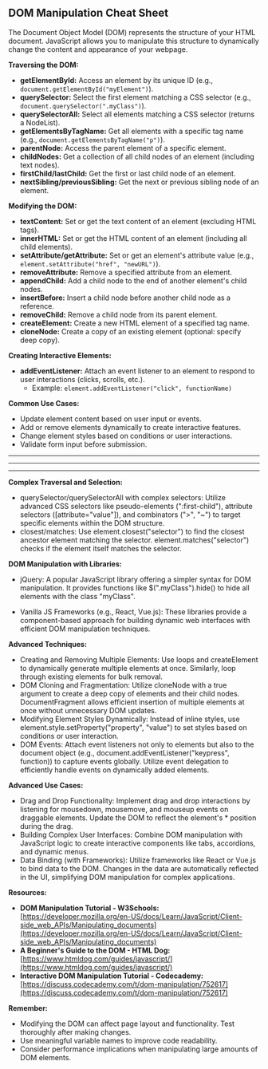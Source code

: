 ## DOM Manipulation Cheat Sheet

The Document Object Model (DOM) represents the structure of your HTML document. JavaScript allows you to manipulate this structure to dynamically change the content and appearance of your webpage.

**Traversing the DOM:**

* **getElementById:** Access an element by its unique ID (e.g., `document.getElementById("myElement")`).
* **querySelector:** Select the first element matching a CSS selector (e.g., `document.querySelector(".myClass")`).
* **querySelectorAll:** Select all elements matching a CSS selector (returns a NodeList).
* **getElementsByTagName:** Get all elements with a specific tag name (e.g., `document.getElementsByTagName("p")`).
* **parentNode:** Access the parent element of a specific element.
* **childNodes:** Get a collection of all child nodes of an element (including text nodes).
* **firstChild/lastChild:** Get the first or last child node of an element.
* **nextSibling/previousSibling:** Get the next or previous sibling node of an element.

**Modifying the DOM:**

* **textContent:** Set or get the text content of an element (excluding HTML tags).
* **innerHTML:** Set or get the HTML content of an element (including all child elements).
* **setAttribute/getAttribute:** Set or get an element's attribute value (e.g., `element.setAttribute("href", "newURL")`).
* **removeAttribute:** Remove a specified attribute from an element.
* **appendChild:** Add a child node to the end of another element's child nodes.
* **insertBefore:** Insert a child node before another child node as a reference.
* **removeChild:** Remove a child node from its parent element.
* **createElement:** Create a new HTML element of a specified tag name.
* **cloneNode:** Create a copy of an existing element (optional: specify deep copy).

**Creating Interactive Elements:**

* **addEventListener:** Attach an event listener to an element to respond to user interactions (clicks, scrolls, etc.). 
  - Example: `element.addEventListener("click", functionName)`

**Common Use Cases:**

* Update element content based on user input or events.
* Add or remove elements dynamically to create interactive features.
* Change element styles based on conditions or user interactions.
* Validate form input before submission.




****************
***************
***********
**Complex Traversal and Selection:**

* querySelector/querySelectorAll with complex selectors: Utilize advanced CSS selectors like pseudo-elements (":first-child"), attribute selectors ([attribute="value"]), and combinators (">", "~") to target specific elements within the DOM structure.
* closest/matches: Use element.closest("selector") to find the closest ancestor element matching the selector. element.matches("selector") checks if the element itself matches the selector.

**DOM Manipulation with Libraries:**

* jQuery: A popular JavaScript library offering a simpler syntax for DOM manipulation. It provides functions like $(".myClass").hide() to hide all elements with the class "myClass".

* Vanilla JS Frameworks (e.g., React, Vue.js): These libraries provide a component-based approach for building dynamic web interfaces with efficient DOM manipulation techniques.

**Advanced Techniques:**

* Creating and Removing Multiple Elements: Use loops and createElement to dynamically generate multiple elements at once. Similarly, loop through existing elements for bulk removal.
* DOM Cloning and Fragmentation: Utilize cloneNode with a true argument to create a deep copy of elements and their child nodes. DocumentFragment allows efficient insertion of multiple  elements at once without unnecessary DOM updates.
* Modifying Element Styles Dynamically: Instead of inline styles, use element.style.setProperty("property", "value") to set styles based on conditions or user interaction.
* DOM Events: Attach event listeners not only to elements but also to the document object (e.g., document.addEventListener("keypress", function)) to capture events globally. Utilize event delegation to efficiently handle events on dynamically added elements.

**Advanced Use Cases:**

* Drag and Drop Functionality: Implement drag and drop interactions by listening for mousedown, mousemove, and mouseup events on draggable elements. Update the DOM to reflect the element's * position during the drag.
* Building Complex User Interfaces: Combine DOM manipulation with JavaScript logic to create interactive components like tabs, accordions, and dynamic menus.
* Data Binding (with Frameworks): Utilize frameworks like React or Vue.js to bind data to the DOM. Changes in the data are automatically reflected in the UI, simplifying DOM manipulation for complex applications.



**Resources:**

* **DOM Manipulation Tutorial - W3Schools:** [https://developer.mozilla.org/en-US/docs/Learn/JavaScript/Client-side_web_APIs/Manipulating_documents](https://developer.mozilla.org/en-US/docs/Learn/JavaScript/Client-side_web_APIs/Manipulating_documents)
* **A Beginner's Guide to the DOM - HTML Dog:** [https://www.htmldog.com/guides/javascript/](https://www.htmldog.com/guides/javascript/)
* **Interactive DOM Manipulation Tutorial - Codecademy:** [https://discuss.codecademy.com/t/dom-manipulation/752617](https://discuss.codecademy.com/t/dom-manipulation/752617) 

**Remember:**

* Modifying the DOM can affect page layout and functionality. Test thoroughly after making changes.
* Use meaningful variable names to improve code readability.
* Consider performance implications when manipulating large amounts of DOM elements. 